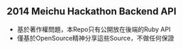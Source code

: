 ## 2014 Meichu Hackathon Backend API
- 基於著作權問題，本Repo只有公開放在後端的Ruby API
- 僅基於OpenSource精神分享這些Source，不做任何保證

